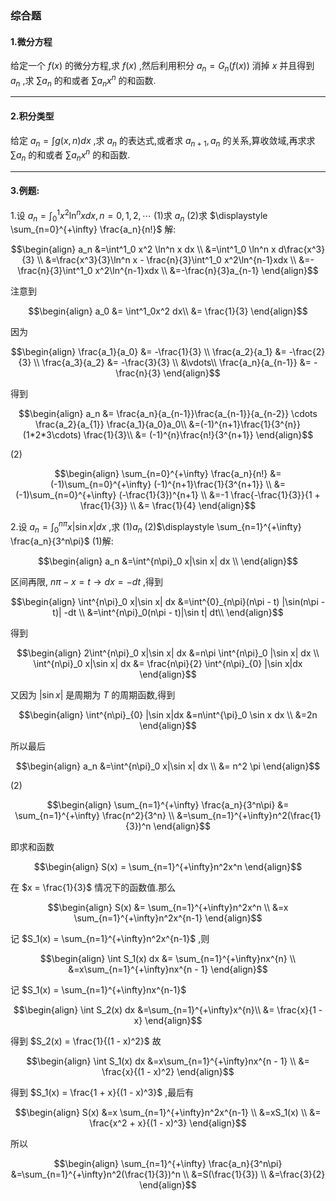 ### 综合题
#### 1.微分方程
给定一个 $f(x)$ 的微分方程,求 $f(x)$ ,然后利用积分 $a_n = G_n(f(x))$ 消掉 $x$ 并且得到 $a_n$ ,求 $\sum a_n$ 的和或者 $\sum a_nx^n$ 的和函数.

---
#### 2.积分类型
给定 $a_n = \int g(x,n) dx$ ,求 $a_n$ 的表达式,或者求 $a_{n + 1},a_n$ 的关系,算收敛域,再求求 $\sum a_n$ 的和或者 $\sum a_nx^n$ 的和函数.



---
#### 3.例题:
1.设 $a_n = \displaystyle \int^1_0 x^2 \ln^n x dx,n=0,1,2,\cdots$
(1)求 $a_n$
(2)求 $\displaystyle \sum_{n=0}^{+\infty} \frac{a_n}{n!}$
解:

$$\begin{align}
    a_n &=\int^1_0 x^2 \ln^n x dx \\
    &=\int^1_0 \ln^n x d\frac{x^3}{3} \\
    &=\frac{x^3}{3}\ln^n x - \frac{n}{3}\int^1_0 x^2\ln^{n-1}xdx \\
    &=- \frac{n}{3}\int^1_0 x^2\ln^{n-1}xdx \\
    &=-\frac{n}{3}a_{n-1}
\end{align}$$

注意到

$$\begin{align}
    a_0 &= \int^1_0x^2 dx\\
    &= \frac{1}{3}
\end{align}$$

因为

$$\begin{align}
    \frac{a_1}{a_0} &= -\frac{1}{3} \\
    \frac{a_2}{a_1} &= -\frac{2}{3} \\
    \frac{a_3}{a_2} &= -\frac{3}{3} \\
    &\vdots\\
    \frac{a_n}{a_{n-1}} &= -\frac{n}{3}
\end{align}$$

得到

$$\begin{align}
    a_n &= \frac{a_n}{a_{n-1}}\frac{a_{n-1}}{a_{n-2}} \cdots \frac{a_2}{a_{1}} \frac{a_1}{a_0}a_0\\
    &=(-1)^{n+1}\frac{1}{3^{n}}(1*2*3\cdots) \frac{1}{3}\\
    &= (-1)^{n}\frac{n!}{3^{n+1}}
\end{align}$$

(2)

$$\begin{align}
    \sum_{n=0}^{+\infty} \frac{a_n}{n!} &=(-1)\sum_{n=0}^{+\infty} (-1)^{n+1}\frac{1}{3^{n+1}} \\
    &=(-1)\sum_{n=0}^{+\infty} (-\frac{1}{3})^{n+1} \\
    &=-1 \frac{-\frac{1}{3}}{1 + \frac{1}{3}} \\
    &= \frac{1}{4}
\end{align}$$

2.设 $a_n = \displaystyle \int^{n\pi}_0 x|\sin x| dx$ ,求
(1)$a_n$
(2)$\displaystyle \sum_{n=1}^{+\infty} \frac{a_n}{3^n\pi}$
(1)解:

$$\begin{align}
    a_n &=\int^{n\pi}_0 x|\sin x| dx \\ 
\end{align}$$

区间再限, $n\pi - x = t \rightarrow dx = -dt$ ,得到

$$\begin{align}
    \int^{n\pi}_0 x|\sin x| dx &=\int^{0}_{n\pi}(n\pi - t) |\sin(n\pi - t)| -dt \\
    &=\int^{n\pi}_0(n\pi - t)|\sin t| dt\\
\end{align}$$

得到

$$\begin{align}
    2\int^{n\pi}_0 x|\sin x| dx &=n\pi \int^{n\pi}_0 |\sin x| dx \\
    \int^{n\pi}_0 x|\sin x| dx &= \frac{n\pi}{2} \int^{n\pi}_{0} |\sin x|dx
\end{align}$$

又因为 $|\sin x|$ 是周期为 $T$ 的周期函数,得到

$$\begin{align}
    \int^{n\pi}_{0} |\sin x|dx &=n\int^{\pi}_0 \sin x dx \\
    &=2n
\end{align}$$

所以最后

$$\begin{align}
    a_n &=\int^{n\pi}_0 x|\sin x| dx  \\
    &= n^2 \pi 
\end{align}$$

(2)

$$\begin{align}
    \sum_{n=1}^{+\infty} \frac{a_n}{3^n\pi} &=  \sum_{n=1}^{+\infty} \frac{n^2}{3^n} \\
    &=\sum_{n=1}^{+\infty}n^2(\frac{1}{3})^n
\end{align}$$

即求和函数

$$\begin{align}
    S(x) = \sum_{n=1}^{+\infty}n^2x^n
\end{align}$$

在 $x = \frac{1}{3}$ 情况下的函数值.那么

$$\begin{align}
    S(x) &= \sum_{n=1}^{+\infty}n^2x^n \\
    &=x \sum_{n=1}^{+\infty}n^2x^{n-1}
\end{align}$$

记 $S_1(x) = \sum_{n=1}^{+\infty}n^2x^{n-1}$ ,则

$$\begin{align}
    \int S_1(x) dx &= \sum_{n=1}^{+\infty}nx^{n} \\
    &=x\sum_{n=1}^{+\infty}nx^{n - 1}
\end{align}$$

记 $S_1(x) = \sum_{n=1}^{+\infty}nx^{n-1}$

$$\begin{align}
    \int S_2(x) dx &=\sum_{n=1}^{+\infty}x^{n}\\
    &= \frac{x}{1 - x}
\end{align}$$

得到 $S_2(x) = \frac{1}{(1 - x)^2}$ 故

$$\begin{align}
     \int S_1(x) dx &=x\sum_{n=1}^{+\infty}nx^{n - 1} \\
     &= \frac{x}{(1 - x)^2}
\end{align}$$


得到 $S_1(x) = \frac{1 + x}{(1 - x)^3}$ ,最后有

$$\begin{align}
    S(x) &=x \sum_{n=1}^{+\infty}n^2x^{n-1} \\
    &=xS_1(x) \\
    &= \frac{x^2 + x}{(1 - x)^3}
\end{align}$$

所以

$$\begin{align}
    \sum_{n=1}^{+\infty} \frac{a_n}{3^n\pi} &=\sum_{n=1}^{+\infty}n^2(\frac{1}{3})^n \\
    &=S(\frac{1}{3}) \\
    &=\frac{3}{2}
\end{align}$$